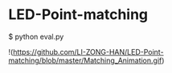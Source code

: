 # LED-Point-matching

$ python eval.py

!(https://github.com/LI-ZONG-HAN/LED-Point-matching/blob/master/Matching_Animation.gif)
